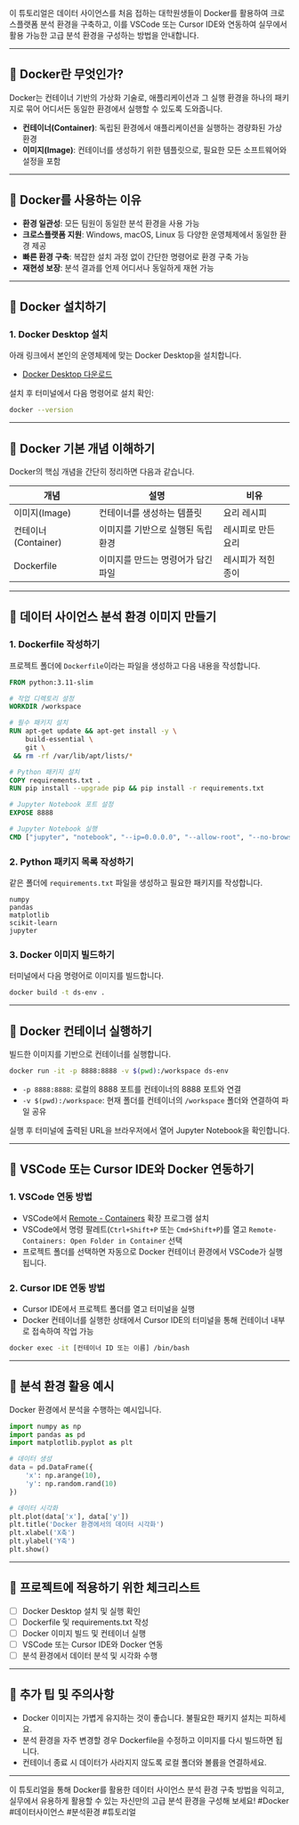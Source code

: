 
이 튜토리얼은 데이터 사이언스를 처음 접하는 대학원생들이 Docker를 활용하여 크로스플랫폼 분석 환경을 구축하고, 이를 VSCode 또는 Cursor IDE와 연동하여 실무에서 활용 가능한 고급 분석 환경을 구성하는 방법을 안내합니다.

---

## 📌 Docker란 무엇인가?

Docker는 컨테이너 기반의 가상화 기술로, 애플리케이션과 그 실행 환경을 하나의 패키지로 묶어 어디서든 동일한 환경에서 실행할 수 있도록 도와줍니다.

- **컨테이너(Container)**: 독립된 환경에서 애플리케이션을 실행하는 경량화된 가상 환경
- **이미지(Image)**: 컨테이너를 생성하기 위한 템플릿으로, 필요한 모든 소프트웨어와 설정을 포함

---

## 📌 Docker를 사용하는 이유

- **환경 일관성**: 모든 팀원이 동일한 분석 환경을 사용 가능
- **크로스플랫폼 지원**: Windows, macOS, Linux 등 다양한 운영체제에서 동일한 환경 제공
- **빠른 환경 구축**: 복잡한 설치 과정 없이 간단한 명령어로 환경 구축 가능
- **재현성 보장**: 분석 결과를 언제 어디서나 동일하게 재현 가능

---

## 📌 Docker 설치하기

### 1. Docker Desktop 설치

아래 링크에서 본인의 운영체제에 맞는 Docker Desktop을 설치합니다.

- [Docker Desktop 다운로드](https://www.docker.com/products/docker-desktop/)

설치 후 터미널에서 다음 명령어로 설치 확인:

```bash
docker --version
```

---

## 📌 Docker 기본 개념 이해하기

Docker의 핵심 개념을 간단히 정리하면 다음과 같습니다.

| 개념 | 설명 | 비유 |
|---|---|---|
| 이미지(Image) | 컨테이너를 생성하는 템플릿 | 요리 레시피 |
| 컨테이너(Container) | 이미지를 기반으로 실행된 독립 환경 | 레시피로 만든 요리 |
| Dockerfile | 이미지를 만드는 명령어가 담긴 파일 | 레시피가 적힌 종이 |

---

## 📌 데이터 사이언스 분석 환경 이미지 만들기

### 1. Dockerfile 작성하기

프로젝트 폴더에 `Dockerfile`이라는 파일을 생성하고 다음 내용을 작성합니다.

```dockerfile
FROM python:3.11-slim

# 작업 디렉토리 설정
WORKDIR /workspace

# 필수 패키지 설치
RUN apt-get update && apt-get install -y \
    build-essential \
    git \
 && rm -rf /var/lib/apt/lists/*

# Python 패키지 설치
COPY requirements.txt .
RUN pip install --upgrade pip && pip install -r requirements.txt

# Jupyter Notebook 포트 설정
EXPOSE 8888

# Jupyter Notebook 실행
CMD ["jupyter", "notebook", "--ip=0.0.0.0", "--allow-root", "--no-browser"]
```

### 2. Python 패키지 목록 작성하기

같은 폴더에 `requirements.txt` 파일을 생성하고 필요한 패키지를 작성합니다.

```text
numpy
pandas
matplotlib
scikit-learn
jupyter
```

### 3. Docker 이미지 빌드하기

터미널에서 다음 명령어로 이미지를 빌드합니다.

```bash
docker build -t ds-env .
```

---

## 📌 Docker 컨테이너 실행하기

빌드한 이미지를 기반으로 컨테이너를 실행합니다.

```bash
docker run -it -p 8888:8888 -v $(pwd):/workspace ds-env
```

- `-p 8888:8888`: 로컬의 8888 포트를 컨테이너의 8888 포트와 연결
- `-v $(pwd):/workspace`: 현재 폴더를 컨테이너의 `/workspace` 폴더와 연결하여 파일 공유

실행 후 터미널에 출력된 URL을 브라우저에서 열어 Jupyter Notebook을 확인합니다.

---

## 📌 VSCode 또는 Cursor IDE와 Docker 연동하기

### 1. VSCode 연동 방법

- VSCode에서 [Remote - Containers](https://marketplace.visualstudio.com/items?itemName=ms-vscode-remote.remote-containers) 확장 프로그램 설치
- VSCode에서 명령 팔레트(`Ctrl+Shift+P` 또는 `Cmd+Shift+P`)를 열고 `Remote-Containers: Open Folder in Container` 선택
- 프로젝트 폴더를 선택하면 자동으로 Docker 컨테이너 환경에서 VSCode가 실행됩니다.

### 2. Cursor IDE 연동 방법

- Cursor IDE에서 프로젝트 폴더를 열고 터미널을 실행
- Docker 컨테이너를 실행한 상태에서 Cursor IDE의 터미널을 통해 컨테이너 내부로 접속하여 작업 가능

```bash
docker exec -it [컨테이너 ID 또는 이름] /bin/bash
```

---

## 📌 분석 환경 활용 예시

Docker 환경에서 분석을 수행하는 예시입니다.

```python
import numpy as np
import pandas as pd
import matplotlib.pyplot as plt

# 데이터 생성
data = pd.DataFrame({
    'x': np.arange(10),
    'y': np.random.rand(10)
})

# 데이터 시각화
plt.plot(data['x'], data['y'])
plt.title('Docker 환경에서의 데이터 시각화')
plt.xlabel('X축')
plt.ylabel('Y축')
plt.show()
```

---

## 📌 프로젝트에 적용하기 위한 체크리스트

- [ ] Docker Desktop 설치 및 실행 확인
- [ ] Dockerfile 및 requirements.txt 작성
- [ ] Docker 이미지 빌드 및 컨테이너 실행
- [ ] VSCode 또는 Cursor IDE와 Docker 연동
- [ ] 분석 환경에서 데이터 분석 및 시각화 수행

---

## 📌 추가 팁 및 주의사항

- Docker 이미지는 가볍게 유지하는 것이 좋습니다. 불필요한 패키지 설치는 피하세요.
- 분석 환경을 자주 변경할 경우 Dockerfile을 수정하고 이미지를 다시 빌드하면 됩니다.
- 컨테이너 종료 시 데이터가 사라지지 않도록 로컬 폴더와 볼륨을 연결하세요.

---

이 튜토리얼을 통해 Docker를 활용한 데이터 사이언스 분석 환경 구축 방법을 익히고, 실무에서 유용하게 활용할 수 있는 자신만의 고급 분석 환경을 구성해 보세요! #Docker #데이터사이언스 #분석환경 #튜토리얼
